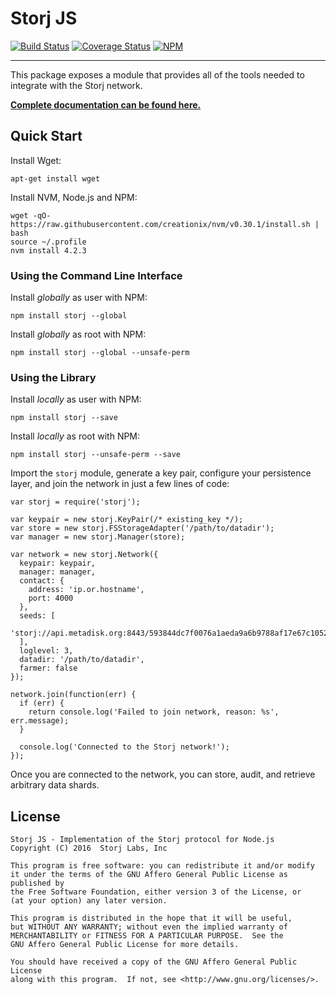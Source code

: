 Storj JS
========

[![Build Status](https://img.shields.io/travis/Storj/node-storj.svg?style=flat-square)](https://travis-ci.org/Storj/node-storj)
[![Coverage Status](https://img.shields.io/coveralls/Storj/node-storj.svg?style=flat-square)](https://coveralls.io/r/Storj/node-storj)
[![NPM](https://img.shields.io/npm/v/storj.svg?style=flat-square)](https://www.npmjs.com/package/storj)

---

This package exposes a module that provides all of the tools needed to
integrate with the Storj network.

[**Complete documentation can be found here.**](http://storj.github.io/node-storj/)

Quick Start
-----------

Install Wget:

```
apt-get install wget
```

Install NVM, Node.js and NPM:

```
wget -qO- https://raw.githubusercontent.com/creationix/nvm/v0.30.1/install.sh | bash
source ~/.profile
nvm install 4.2.3
```

### Using the Command Line Interface

Install *globally* as user with NPM:

```
npm install storj --global
```

Install *globally* as root with NPM:

```
npm install storj --global --unsafe-perm
```

### Using the Library

Install *locally* as user with NPM:

```
npm install storj --save
```

Install *locally* as root with NPM:

```
npm install storj --unsafe-perm --save
```

Import the `storj` module, generate a key pair, configure your persistence
layer, and join the network in just a few lines of code:

```
var storj = require('storj');

var keypair = new storj.KeyPair(/* existing_key */);
var store = new storj.FSStorageAdapter('/path/to/datadir');
var manager = new storj.Manager(store);

var network = new storj.Network({
  keypair: keypair,
  manager: manager,
  contact: {
    address: 'ip.or.hostname',
    port: 4000
  },
  seeds: [
    'storj://api.metadisk.org:8443/593844dc7f0076a1aeda9a6b9788af17e67c1052'
  ],
  loglevel: 3,
  datadir: '/path/to/datadir',
  farmer: false
});

network.join(function(err) {
  if (err) {
    return console.log('Failed to join network, reason: %s', err.message);
  }

  console.log('Connected to the Storj network!');
});
```

Once you are connected to the network, you can store, audit, and retrieve
arbitrary data shards.

License
-------

```
Storj JS - Implementation of the Storj protocol for Node.js
Copyright (C) 2016  Storj Labs, Inc

This program is free software: you can redistribute it and/or modify
it under the terms of the GNU Affero General Public License as published by
the Free Software Foundation, either version 3 of the License, or
(at your option) any later version.

This program is distributed in the hope that it will be useful,
but WITHOUT ANY WARRANTY; without even the implied warranty of
MERCHANTABILITY or FITNESS FOR A PARTICULAR PURPOSE.  See the
GNU Affero General Public License for more details.

You should have received a copy of the GNU Affero General Public License
along with this program.  If not, see <http://www.gnu.org/licenses/>.
```
